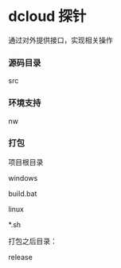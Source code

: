 # dcloud 探针

通过对外提供接口，实现相关操作


### 源码目录

src


### 环境支持
nw


### 打包

项目根目录

windows

build.bat

linux

*.sh


打包之后目录：

release